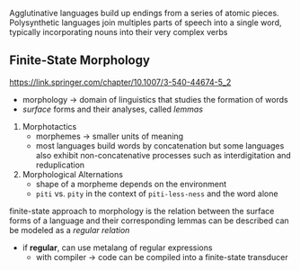 
Agglutinative languages build up endings from a series of atomic pieces. Polysynthetic languages join multiples parts of speech into a single word, typically incorporating nouns into their very complex verbs

## Finite-State Morphology
https://link.springer.com/chapter/10.1007/3-540-44674-5_2 

- morphology -> domain of linguistics that studies the formation of words
- *surface* forms and their analyses, called *lemmas*
1. Morphotactics
	- morphemes -> smaller units of meaning
	- most languages build words by concatenation but some languages also exhibit non-concatenative processes such as interdigitation and reduplication
2. Morphological Alternations
	- shape of a morpheme depends on the environment
	- `piti` vs. `pity` in the context of `piti-less-ness` and the word alone

finite-state approach to morphology is the relation between the surface forms of a language and their corresponding lemmas can be described can be modeled as a *regular relation*
- if **regular**, can use metalang of regular expressions
	- with compiler -> code can be compiled into a finite-state transducer 

